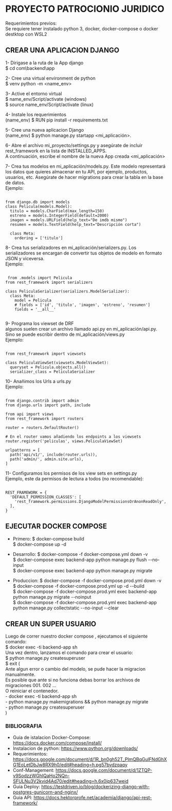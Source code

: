 # PROYECTO PATROCIONIO JURIDICO 
 Requerimientos previos: <br />
 Se requiere tener instalado python 3, docker, docker-compose o docker destktop con WSL2 

## CREAR UNA APLICACION DJANGO 
1- Dirigase a la ruta de la App django<br />
$ cd com\backend\app

2- Cree una virtual environment de python<br />
$ venv python -m <name_env> 


3- Active el entorno virtual<br />
$ name_env/Script/activate (windows) <br />
$ source name_env/Script/activate (linux)


4- Instale los requerimientos<br />
(name_env) $ RUN pip install -r requirements.txt


5- Cree una nueva aplicacion Django<br />
(name_env) $ python manage.py startapp <mi_aplicación>.


6- Abre el archivo mi_proyecto/settings.py y asegúrate de incluir rest_framework en la lista de INSTALLED_APPS. <br />
A continuación, escribe el nombre de la nueva App creada <mi_aplicación>


7- Crea tus modelos en mi_aplicación/models.py. Este modelo representará los datos que quieres almacenar en tu API, por ejemplo, productos, usuarios, etc. Asegúrate de hacer migrations para crear la tabla en la base de datos. <br />
Ejemplo:
<pre><code>
from django.db import models
class Pelicula(models.Model):
  titulo = models.CharField(max_length=150)
  estreno = models.IntegerField(default=2000)
  imagen = models.URLField(help_text="De imdb mismo")
  resumen = models.TextField(help_text="Descripción corta")

  class Meta:
    ordering = ['titulo']
</code></pre>


8- Crea tus serializadores en mi_aplicación/serializers.py. Los serializadores se encargan de convertir tus objetos de modelo en formato JSON y viceversa. <br />
Ejemplo:
<pre><code>
 from .models import Pelicula
from rest_framework import serializers

class PeliculaSerializer(serializers.ModelSerializer):
  class Meta:
    model = Pelicula
    # fields = ['id', 'titulo', 'imagen', 'estreno', 'resumen']
    fields = '__all__'
 
</code></pre>


9- Programa los viewset de DRF  <br />
algunos suelen crear un archivo llamado api.py en mi_aplicación/api.py.  <br />
Sino se puede escribir dentro de mi_aplicación/views.py <br />
Ejemplo:
<pre><code>
from rest_framework import viewsets

class PeliculaViewSet(viewsets.ModelViewSet):
  queryset = Pelicula.objects.all()
  serializer_class = PeliculaSerializer
</code></pre>
 

10- Anañimos los Urls a urls.py <br />
Ejemplo:
<pre><code>
from django.contrib import admin
from django.urls import path, include

from api import views
from rest_framework import routers

router = routers.DefaultRouter()

# En el router vamos añadiendo los endpoints a los viewsets
router.register('peliculas', views.PeliculaViewSet)

urlpatterns = [
  path('api/v1/', include(router.urls)),
  path('admin/', admin.site.urls),
]
</code></pre>


11- Configuramos los permisos de los view sets en settings.py <br />
Ejemplo, este da permisos de lectura a todos (no recomendable):
<pre><code> 
REST_FRAMEWORK = {
  'DEFAULT_PERMISSION_CLASSES': [                     
    'rest_framework.permissions.DjangoModelPermissionsOrAnonReadOnly',
  ],
}
</code></pre>



## EJECUTAR DOCKER COMPOSE 
- Primero:
$ docker-compose build  <br />
$ docker-compose up -d

- Desarrollo:
$ docker-compose -f docker-compose.yml down -v <br />
$ docker-compose exec backend-app python manage.py flush --no-input <br />
$ docker-compose exec backend-app python manage.py migrate

- Produccion:
$ docker-compose -f docker-compose.prod.yml down -v <br />
$ docker-compose -f docker-compose.prod.yml up -d --build <br />
$ docker-compose -f docker-compose.prod.yml exec backend-app python manage.py migrate --noinput <br />
$ docker-compose -f docker-compose.prod.yml exec backend-app python manage.py collectstatic --no-input --clear


## CREAR UN SUPER USUARIO
Luego de correr nuestro docker compose , ejecutamos el siguiente comando: <br />
$ docker exec -ti backend-app sh <br />
Una vez dentro, lanzamos el comando para crear el usuario: <br />
$ python manage.py createsuperuser <br />
$ exit
( <br />
        Ante algun error o cambio del modelo, se pude hacer la migracion manualmente. <br />
        Es posible que ante si no funciona debas borrar los archivos de migraciones 001. 002 ... <br />
        O reiniciar el contenedor. <br />
    - docker exec -ti backend-app sh <br />
    - python manage.py makemigrations && python manage.py migrate <br />
    - python manage.py createsuperuser <br />
)



### BIBLIOGRAFIA
- Guia de istalacion Docker-Compose: https://docs.docker.com/compose/install/
- Instalacion de python: https://www.python.org/downloads/
- Requerimientos: https://docs.google.com/document/d/1R_bn0gh52T_PlmQBqGulFNdGhXG1EoLetDbJw8RX9h0/edit#heading=h.pg57bvdzqaqy
- Conf-Management: https://docs.google.com/document/d/1ZTQP-v9SodzzWGhIQaHo2NQn-SFULNu3V2kvid4Ad70/edit#heading=h.6x0jp637weid
- Guia Deploy: https://testdriven.io/blog/dockerizing-django-with-postgres-gunicorn-and-nginx/
- Guia API: https://docs.hektorprofe.net/academia/django/api-rest-framework/
